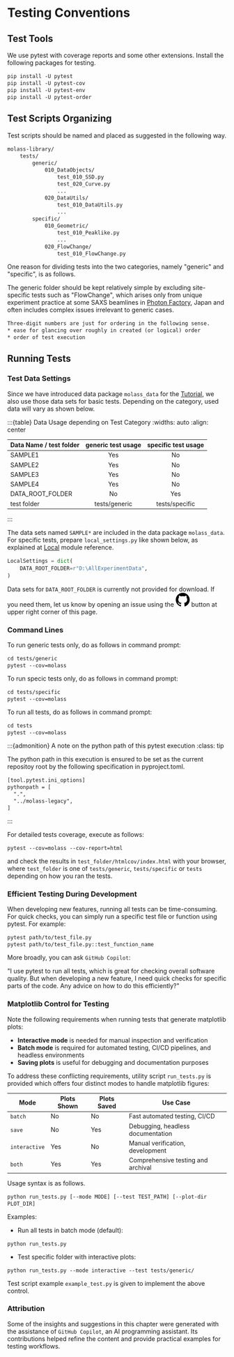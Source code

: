 # Testing Conventions

## Test Tools

We use pytest with coverage reports and some other extensions. Install the following packages for testing.

```
pip install -U pytest
pip install -U pytest-cov
pip install -U pytest-env
pip install -U pytest-order
```

## Test Scripts Organizing

Test scripts should be named and placed as suggested in the following way.

```
molass-library/
    tests/
        generic/
            010_DataObjects/
                test_010_SSD.py
                test_020_Curve.py
                ...
            020_DataUtils/
                test_010_DataUtils.py
                ...
        specific/
            010_Geometric/
                test_010_Peaklike.py
                ...
            020_FlowChange/
                test_010_FlowChange.py

```

One reason for dividing tests into the two categories, namely "generic" and "specific", is as follows.

The generic folder should be kept relatively simple by excluding site-specific tests such as "FlowChange", which arises only from unique experiment practice at some SAXS beamlines in [Photon Factory](https://www2.kek.jp/imss/pf/eng/), Japan and often includes complex issues irrelevant to generic cases.

```{note}
Three-digit numbers are just for ordering in the following sense.
* ease for glancing over roughly in created (or logical) order
* order of test execution

```

## Running Tests
### Test Data Settings

Since we have introduced data package `molass_data` for the [Tutorial](https://molass-saxs.github.io/molass-tutorial/), we also use those data sets for basic tests.
Depending on the category, used data will vary as shown below.

:::{table} Data Usage depending on Test Category
:widths: auto
:align: center

| Data Name / test folder| generic test usage | specific test usage |
| :---             |:---:|:---:|
| SAMPLE1    | Yes | No |
| SAMPLE2    | Yes | No |
| SAMPLE3    | Yes | No |
| SAMPLE4    | Yes | No |
| DATA_ROOT_FOLDER | No  | Yes |
| test folder      | tests/generic | tests/specific |
:::

The data sets named `SAMPLE*` are included in the data package `molass_data`. For specific tests, prepare `local_settings.py` like shown below, as explained at [Local](https://molass-saxs.github.io/molass-library/source/molass.Local.html) module reference.

```python
LocalSettings = dict(
    DATA_ROOT_FOLDER=r"D:\AllExperimentData",
)
```

Data sets for `DATA_ROOT_FOLDER` is currently not provided for download. If you need them, let us know by opening an issue using the ![github icon](../../images/mark-github.svg) button at upper right corner of this page.

### Command Lines
To run generic tests only, do as follows in command prompt:

```
cd tests/generic
pytest --cov=molass
```

To run specic tests only, do as follows in command prompt:

```
cd tests/specific
pytest --cov=molass
```

To run all tests, do as follows in command prompt:

```
cd tests
pytest --cov=molass
```

:::{admonition} A note on the python path of this pytest execution
:class: tip

The python path in this execution is ensured to be set as the current repositoy root by the following specification in pyproject.toml.

```
[tool.pytest.ini_options]
pythonpath = [
  ".",
  "../molass-legacy",  
]
```
:::

For detailed tests coverage, execute as follows:

```
pytest --cov=molass --cov-report=html
```

and check the results in `test_folder/htmlcov/index.html` with your browser, where `test_folder` is one of `tests/generic`, `tests/specific` or `tests` depending on how you ran the tests.

### Efficient Testing During Development

When developing new features, running all tests can be time-consuming. For quick checks, you can simply run a specific test file or function using pytest. For example:

```
pytest path/to/test_file.py
pytest path/to/test_file.py::test_function_name
```

More broadly, you can ask `GitHub Copilot`:

"I use pytest to run all tests, which is great for checking overall software quality. But when developing a new feature, I need quick checks for specific parts of the code. Any advice on how to do this efficiently?"

### Matplotlib Control for Testing

Note the following requirements when running tests that generate matplotlib plots:
- **Interactive mode** is needed for manual inspection and verification
- **Batch mode** is required for automated testing, CI/CD pipelines, and headless environments
- **Saving plots** is useful for debugging and documentation purposes

To address these conflicting requirements, utility script `run_tests.py` is provided which offers four distinct modes to handle matplotlib figures:

| Mode         | Plots Shown | Plots Saved | Use Case                           |
|--------------|-------------|-------------|------------------------------------|
| `batch`      | No          | No          | Fast automated testing, CI/CD      |
| `save`       | No          | Yes         | Debugging, headless documentation  |
| `interactive`| Yes         | No          | Manual verification, development   |
| `both`       | Yes         | Yes         | Comprehensive testing and archival |

Usage syntax is as follows.

```
python run_tests.py [--mode MODE] [--test TEST_PATH] [--plot-dir PLOT_DIR]
```

Examples:

* Run all tests in batch mode (default):

```
python run_tests.py
```

* Test specific folder with interactive plots:

```
python run_tests.py --mode interactive --test tests/generic/
```

Test script example `example_test.py` is given to implement the above control.

### Attribution

Some of the insights and suggestions in this chapter were generated with the assistance of `GitHub Copilot`, an AI programming assistant. Its contributions helped refine the content and provide practical examples for testing workflows.
